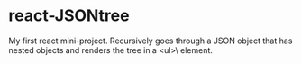 # react-JSONtree
My first react mini-project. Recursively goes through a JSON object that has nested objects and renders the tree in a \<ul>\ element. 

